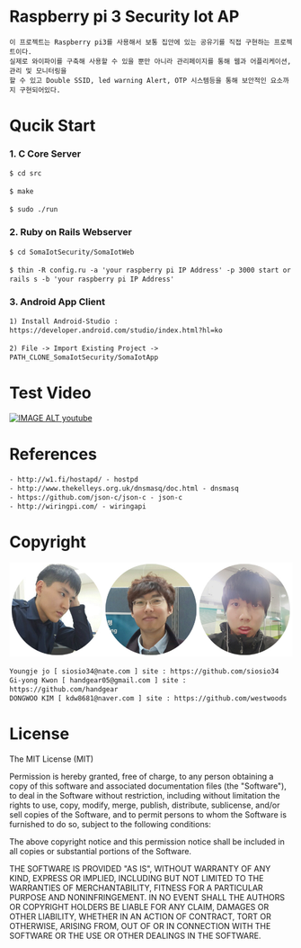 # Raspberry pi 3 Security Iot AP

    이 프로젝트는 Raspberry pi3를 사용해서 보통 집안에 있는 공유기를 직접 구현하는 프로젝트이다.
    실제로 와이파이를 구축해 사용할 수 있을 뿐만 아니라 관리페이지를 통해 웹과 어플리케이션, 관리 및 모니터링을
    할 수 있고 Double SSID, led warning Alert, OTP 시스템등을 통해 보안적인 요소까지 구현되어있다.
 
# Qucik Start

### 1. C Core Server

    $ cd src
  
    $ make

    $ sudo ./run
 
### 2. Ruby on Rails Webserver

    $ cd SomaIotSecurity/SomaIotWeb
  
    $ thin -R config.ru -a 'your raspberry pi IP Address' -p 3000 start or rails s -b 'your raspberry pi IP Address'

### 3. Android App Client

    1) Install Android-Studio : https://developer.android.com/studio/index.html?hl=ko
  
    2) File -> Import Existing Project -> PATH_CLONE_SomaIotSecurity/SomaIotApp
  
# Test Video

[![IMAGE ALT youtube](http://img.youtube.com/vi/Gqyu7f9wUgQ/0.jpg)](http://www.youtube.com/watch?v=Gqyu7f9wUgQ)


# References 

    - http://w1.fi/hostapd/ - hostpd
    - http://www.thekelleys.org.uk/dnsmasq/doc.html - dnsmasq
    - https://github.com/json-c/json-c - json-c
    - http://wiringpi.com/ - wiringapi

# Copyright
![alt SomaIotSecurity](https://github.com/siosio34/SomaIotSecurity/blob/master/docs/member_profile.png)

    
    Youngje jo [ siosio34@nate.com ] site : https://github.com/siosio34  
    Gi-yong Kwon [ handgear05@gmail.com ] site : https://github.com/handgear  
    DONGWOO KIM [ kdw8681@naver.com ] site : https://github.com/westwoods  

# License

The MIT License (MIT)

Permission is hereby granted, free of charge, to any person obtaining a copy of this software and associated documentation files (the "Software"), to deal in the Software without restriction, including without limitation the rights to use, copy, modify, merge, publish, distribute, sublicense, and/or sell copies of the Software, and to permit persons to whom the Software is furnished to do so, subject to the following conditions:

The above copyright notice and this permission notice shall be included in all copies or substantial portions of the Software.

THE SOFTWARE IS PROVIDED "AS IS", WITHOUT WARRANTY OF ANY KIND, EXPRESS OR IMPLIED, INCLUDING BUT NOT LIMITED TO THE WARRANTIES OF MERCHANTABILITY, FITNESS FOR A PARTICULAR PURPOSE AND NONINFRINGEMENT. IN NO EVENT SHALL THE AUTHORS OR COPYRIGHT HOLDERS BE LIABLE FOR ANY CLAIM, DAMAGES OR OTHER LIABILITY, WHETHER IN AN ACTION OF CONTRACT, TORT OR OTHERWISE, ARISING FROM, OUT OF OR IN CONNECTION WITH THE SOFTWARE OR THE USE OR OTHER DEALINGS IN THE SOFTWARE.


